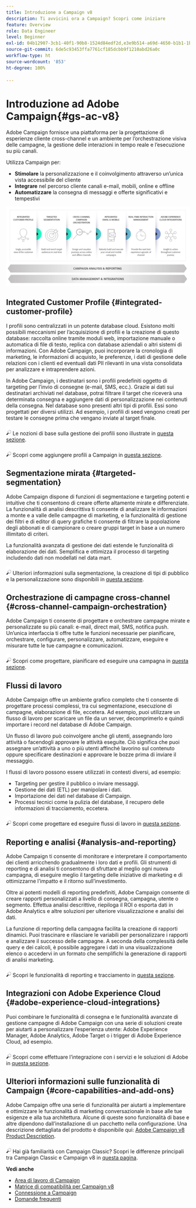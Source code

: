 ```yaml
---
title: Introduzione a Campaign v8
description: Ti avvicini ora a Campaign? Scopri come iniziare
feature: Overview
role: Data Engineer
level: Beginner
exl-id: 04b12907-3cb1-40f1-90b8-1524d84edf2d,e3e9b514-a69d-4650-b1b1-1b76b4f3d63f
source-git-commit: 6de5c93453ffa7761cf185dcbb9f1210abd26a0c
workflow-type: ht
source-wordcount: '853'
ht-degree: 100%

---
```


# Introduzione ad Adobe Campaign{#gs-ac-v8}

Adobe Campaign fornisce una piattaforma per la progettazione di esperienze cliente cross-channel e un ambiente per l’orchestrazione visiva delle campagne, la gestione delle interazioni in tempo reale e l’esecuzione su più canali.

Utilizza Campaign per:

* **Stimolare** la personalizzazione e il coinvolgimento attraverso un’unica vista accessibile del cliente
* **Integrare** nel percorso cliente canali e-mail, mobili, online e offline
* **Automatizzare** la consegna di messaggi e offerte significativi e tempestivi

![](assets/ac-capabilities.png)

## Integrated Customer Profile {#integrated-customer-profile}

I profili sono centralizzati in un potente database cloud. Esistono molti possibili meccanismi per l’acquisizione di profili e la creazione di questo database: raccolta online tramite moduli web, importazione manuale o automatica di file di testo, replica con database aziendali o altri sistemi di informazioni. Con Adobe Campaign, puoi incorporare la cronologia di marketing, le informazioni di acquisto, le preferenze, i dati di gestione delle relazioni con i clienti ed eventuali dati PII rilevanti in una vista consolidata per analizzare e intraprendere azioni.

In Adobe Campaign, i destinatari sono i profili predefiniti oggetto di targeting per l’invio di consegne (e-mail, SMS, ecc.). Grazie ai dati sui destinatari archiviati nel database, potrai filtrare il target che riceverà una determinata consegna e aggiungere dati di personalizzazione nei contenuti della consegna. Nel database sono presenti altri tipi di profili. Essi sono progettati per diversi utilizzi. Ad esempio, i profili di seed vengono creati per testare le consegne prima che vengano inviate al target finale.

![](../assets/do-not-localize/glass.png) Le nozioni di base sulla gestione dei profili sono illustrate in [questa sezione](audiences.md).

![](../assets/do-not-localize/glass.png) Scopri come aggiungere profili a Campaign in [questa sezione](import.md).

## Segmentazione mirata {#targeted-segmentation}

Adobe Campaign dispone di funzioni di segmentazione e targeting potenti e intuitive che ti consentono di creare offerte altamente mirate e differenziate. La funzionalità di analisi descrittiva ti consente di analizzare le informazioni a monte e a valle delle campagne di marketing, e la funzionalità di gestione dei filtri e di editor di query grafiche ti consente di filtrare la popolazione degli abbonati e di campionare o creare gruppi target in base a un numero illimitato di criteri.

La funzionalità avanzata di gestione dei dati estende le funzionalità di elaborazione dei dati. Semplifica e ottimizza il processo di targeting includendo dati non modellati nel data mart.

![](../assets/do-not-localize/glass.png) Ulteriori informazioni sulla segmentazione, la creazione di tipi di pubblico e la personalizzazione sono disponibili in [questa sezione](audiences.md).

## Orchestrazione di campagne cross-channel {#cross-channel-campaign-orchestration}

 Adobe Campaign ti consente di progettare e orchestrare campagne mirate e personalizzate su più canali: e-mail, direct mail, SMS, notifica push. Un’unica interfaccia ti offre tutte le funzioni necessarie per pianificare, orchestrare, configurare, personalizzare, automatizzare, eseguire e misurare tutte le tue campagne e comunicazioni.

![](../assets/do-not-localize/glass.png) Scopri come progettare, pianificare ed eseguire una campagna in [questa sezione](campaigns.md).

## Flussi di lavoro

Adobe Campaign offre un ambiente grafico completo che ti consente di progettare processi complessi, tra cui segmentazione, esecuzione di campagne, elaborazione di file, eccetera. Ad esempio, puoi utilizzare un flusso di lavoro per scaricare un file da un server, decomprimerlo e quindi importare i record nel database di Adobe Campaign.

Un flusso di lavoro può coinvolgere anche gli utenti, assegnando loro attività o facendogli approvare le attività eseguite. Ciò significa che puoi assegnare un’attività a uno o più utenti affinché lavorino sul contenuto oppure specificare destinazioni e approvare le bozze prima di inviare il messaggio.

I flussi di lavoro possono essere utilizzati in contesti diversi, ad esempio:

* Targeting per gestire il pubblico o inviare messaggi.
* Gestione dei dati (ETL) per manipolare i dati.
* Importazione dei dati nel database di Campaign.
* Processi tecnici come la pulizia del database, il recupero delle informazioni di tracciamento, eccetera.

![](../assets/do-not-localize/glass.png) Scopri come progettare ed eseguire flussi di lavoro in [questa sezione](../config/workflows.md).

## Reporting e analisi {#analysis-and-reporting}

 Adobe Campaign ti consente di monitorare e interpretare il comportamento dei clienti arricchendo gradualmente i loro dati e profili. Gli strumenti di reporting e di analisi ti consentono di sfruttare al meglio ogni nuova campagna, di eseguire meglio il targeting delle iniziative di marketing e di ottimizzarne l’impatto e il ritorno sull’investimento.

Oltre ai potenti modelli di reporting predefiniti, Adobe Campaign consente di creare rapporti personalizzati a livello di consegna, campagna, utente o segmento. Effettua analisi descrittive, riepiloga il ROI o esporta dati in Adobe Analytics e altre soluzioni per ulteriore visualizzazione e analisi dei dati.

La funzione di reporting della campagna facilita la creazione di rapporti dinamici. Puoi trascinare e rilasciare le variabili per personalizzare i rapporti e analizzare il successo delle campagne. A seconda della complessità delle query e dei calcoli, è possibile aggregare i dati in una visualizzazione elenco o accedervi in un formato che semplifichi la generazione di rapporti di analisi marketing.


![](../assets/do-not-localize/glass.png) Scopri le funzionalità di reporting e tracciamento in [questa sezione](reporting.md).

## Integrazioni con Adobe Experience Cloud {#adobe-experience-cloud-integrations}

Puoi combinare le funzionalità di consegna e le funzionalità avanzate di gestione campagne di Adobe Campaign con una serie di soluzioni create per aiutarti a personalizzare l’esperienza utente: Adobe Experience Manager, Adobe Analytics, Adobe Target o i trigger di Adobe Experience Cloud, ad esempio.

![](../assets/do-not-localize/glass.png) Scopri come effettuare l’integrazione con i servizi e le soluzioni di Adobe in [questa sezione](../connect/integration.md).

## Ulteriori informazioni sulle funzionalità di Campaign {#core-capabilities-and-add-ons}

Adobe Campaign offre una serie di funzionalità per aiutarti a implementare e ottimizzare le funzionalità di marketing conversazionale in base alle tue esigenze e alla tua architettura. Alcune di queste sono funzionalità di base e altre dipendono dall’installazione di un pacchetto nella configurazione. Una descrizione dettagliata del prodotto è disponibile qui: [Adobe Campaign v8 Product Description](https://helpx.adobe.com/it/legal/product-descriptions/adobe-campaign-managed-cloud-services.html).

![](../assets/do-not-localize/glass.png) Hai già familiarità con Campaign Classic? Scopri le differenze principali tra Campaign Classic e Campaign v8 in [questa pagina](capability-matrix.md).

**Vedi anche**

* [Area di lavoro di Campaign](campaign-ui.md)
* [Matrice di compatibilità per Campaign v8](compatibility-matrix.md)
* [Connessione a Campaign](connect.md)
* [Domande frequenti](campaign-faq.md)